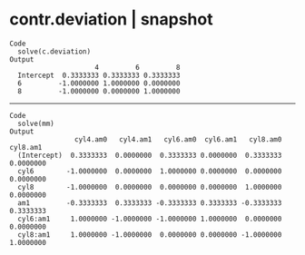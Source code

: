 # contr.deviation | snapshot

    Code
      solve(c.deviation)
    Output
                         4         6         8
      Intercept  0.3333333 0.3333333 0.3333333
      6         -1.0000000 1.0000000 0.0000000
      8         -1.0000000 0.0000000 1.0000000

---

    Code
      solve(mm)
    Output
                    cyl4.am0   cyl4.am1   cyl6.am0  cyl6.am1   cyl8.am0  cyl8.am1
      (Intercept)  0.3333333  0.0000000  0.3333333 0.0000000  0.3333333 0.0000000
      cyl6        -1.0000000  0.0000000  1.0000000 0.0000000  0.0000000 0.0000000
      cyl8        -1.0000000  0.0000000  0.0000000 0.0000000  1.0000000 0.0000000
      am1         -0.3333333  0.3333333 -0.3333333 0.3333333 -0.3333333 0.3333333
      cyl6:am1     1.0000000 -1.0000000 -1.0000000 1.0000000  0.0000000 0.0000000
      cyl8:am1     1.0000000 -1.0000000  0.0000000 0.0000000 -1.0000000 1.0000000

